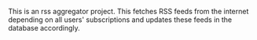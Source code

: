 This is an rss aggregator project. This fetches RSS feeds from the internet depending on all users' subscriptions and updates these feeds in the database accordingly.

